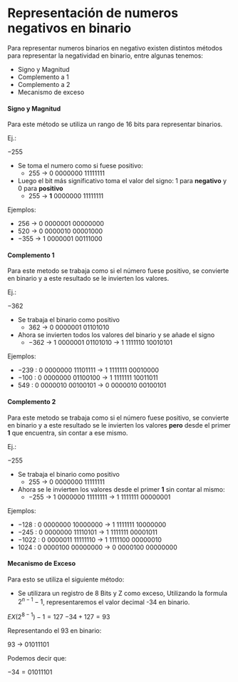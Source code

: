 # Representación de numeros negativos en binario

Para representar numeros binarios en negativo existen distintos métodos para representar la negatividad en binario, entre algunas tenemos:

- Signo y Magnitud
- Complemento a 1
- Complemento a 2
- Mecanismo de exceso


#### Signo y Magnitud

Para este método se utiliza un rango de 16 bits para representar binarios.

Ej.:  

$-255$

  - Se toma el numero como si fuese positivo:
    - $255$ $\rightarrow$ $0$ $0000000$ $11111111$
  - Luego el bit más significativo toma el valor del signo: 1 para **negativo** y 0 para **positivo**
    - $255$ $\rightarrow$  **$1$** $0000000$ $11111111$    

Ejemplos:

- $256$  $\rightarrow$ $0$ $0000001$ $00000000$
- $520$  $\rightarrow$ $0$ $0000010$ $00001000$
- $-355$ $\rightarrow$ $1$ $0000001$ $00111000$

#### Complemento 1

Para este metodo se trabaja como si el número fuese positivo, se convierte en binario y a este resultado se le invierten los valores.

Ej.:  

$-362$
  - Se trabaja el binario como positivo
    - $362$ $\rightarrow$ $0$ $0000001$ $01101010$
  - Ahora se invierten todos los valores del binario y se añade el signo
    - $-362$ $\rightarrow$ $1$ $0000001$ $01101010$ $\rightarrow$ $1$ $1111110$ $10010101$

Ejemplos:
  - $-239$ : $0$ $0000000$ $11101111$ $\rightarrow$ $1$ $1111111$ $00010000$
  - $-100$ : $0$ $0000000$ $01100100$ $\rightarrow$ $1$ $1111111$ $10011011$
  - $549$  : $0$ $0000010$ $00100101$ $\rightarrow$ $0$ $0000010$ $00100101$


#### Complemento 2

Para este metodo se trabaja como si el número fuese positivo, se convierte en binario y a este resultado se le invierten los valores **pero** desde el primer **1** que encuentra, sin contar a ese mismo.

Ej.:

$-255$
  - Se trabaja el binario como positivo
    - $255$ $\rightarrow$ $0$ $0000000$ $11111111$
  - Ahora se le invierten los valores desde el primer **1** sin contar al mismo:
    - $-255$ $\rightarrow$ $1$ $0000000$ $11111111$ $\rightarrow$ $1$ $1111111$ $00000001$

Ejemplos:

- $-128$  : $0$ $0000000$ $10000000$ $\rightarrow$ $1$ $1111111$ $10000000$
- $-245$  : $0$ $0000000$ $11110101$ $\rightarrow$ $1$ $1111111$ $00001011$
- $-1022$ : $0$ $0000011$ $11111110$ $\rightarrow$ $1$ $1111100$ $00000010$
- $1024$  : $0$ $0000100$ $00000000$ $\rightarrow$ $0$ $0000100$ $00000000$

#### Mecanismo de Exceso

Para esto se utiliza el siguiente método:

  - Se utilizara un registro de 8 Bits y Z como exceso, Utilizando la formula $2^{n-1} - 1$, representaremos el valor decimal -34 en binario.

$EX(2^{8-1}) - 1 = 127$
$-34 + 127 = 93$

Representando el $93$ en binario: 

$93$ $\rightarrow$ $01011101$

Podemos decir que:

$-34 = 01011101$